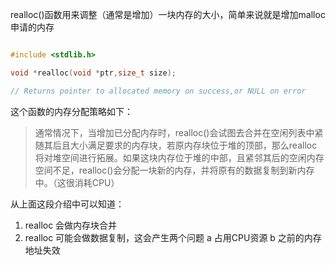 realloc()函数用来调整（通常是增加）一块内存的大小，简单来说就是增加malloc申请的内存

```c

#include <stdlib.h>

void *realloc(void *ptr,size_t size);

// Returns pointer to allocated memory on success,or NULL on error
```

这个函数的内存分配策略如下：

> 通常情况下，当增加已分配内存时，realloc()会试图去合并在空闲列表中紧随其后且大小满足要求的内存块，若原内存块位于堆的顶部，那么realloc将对堆空间进行拓展。如果这块内存位于堆的中部，且紧邻其后的空闲内存空间不足，realloc()会分配一块新的内存，并将原有的数据复制到新内存中。（这很消耗CPU）

从上面这段介绍中可以知道：

1. realloc 会做内存块合并
2. realloc 可能会做数据复制，这会产生两个问题 a 占用CPU资源 b 之前的内存地址失效